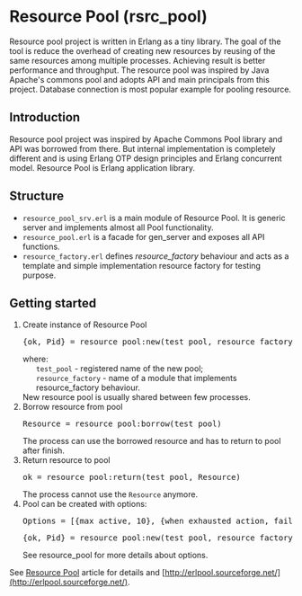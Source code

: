 # Resource Pool (rsrc_pool)
Resource pool project is written in Erlang as a tiny library. The goal of the tool is reduce the overhead of creating new resources by reusing of the same resources among multiple processes. Achieving result is better performance and throughput. The resource pool was inspired by Java Apache's commons pool and adopts API and main principals from this project. Database connection is most popular example for pooling resource.

## Introduction
Resource pool project was inspired by Apache Commons Pool library and API was borrowed from there. But internal 
implementation is completely different and is using Erlang OTP design principles and Erlang concurrent model. Resource Pool
is Erlang application library.   

## Structure
<ul>
  <li><code>resource_pool_srv.erl</code> is a main module of Resource Pool. It is generic server and implements
almost all Pool functionality.</li>
  <li><code>resource_pool.erl</code> is a facade for gen_server and exposes all API functions.</li>
  <li><code>resource_factory.erl</code> defines <i>resource_factory</i> behaviour and acts as a template and 
simple implementation resource factory for testing purpose.</li>
</ul>

## Getting started
<ol>
  <li>Create instance of Resource Pool<br/> 
    <pre>{ok, Pid} = resource_pool:new(test_pool, resource_factory, [])</pre>
    where: 
    <ul style="list-style-type:none;">
      <li><code>test_pool</code> - registered name of the new pool;</li>
      <li><code>resource_factory</code> - name of a module that implements resource_factory behaviour.</li>
    </ul>
    New resource pool is usually shared between few processes.  
  </li>
  <li>Borrow resource from pool<br/>
    <pre>Resource = resource_pool:borrow(test_pool)</pre>
    The process can use the borrowed resource and has to return to pool after finish. 
  </li>
  <li>Return resource to pool<br/>
      <pre>ok = resource_pool:return(test_pool, Resource)</pre>
      The process cannot use the <code>Resource</code> anymore.
  </li>
  <li>Pool can be created with options:<br/>
    <pre>Options = [{max_active, 10}, {when_exhausted_action, fail}]</pre>
    <pre>{ok, Pid} = resource_pool:new(test_pool, resource_factory, Options)</pre>
    See resource_pool for more details about options. 
  </li>
</ol>

See [Resource Pool](https://erlangcentral.org/wiki/index.php?title=Resource_Pool) article for details and [http://erlpool.sourceforge.net/](http://erlpool.sourceforge.net/).
